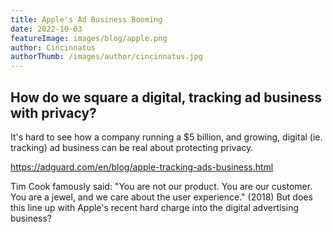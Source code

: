 ```yaml
---
title: Apple's Ad Business Booming
date: 2022-10-03
featureImage: images/blog/apple.png
author: Cincinnatus
authorThumb: /images/author/cincinnatus.jpg
---
```


## How do we square a digital, tracking ad business with privacy?

It's hard to see how a company running a $5 billion, and growing, digital (ie. tracking) ad business can be real about protecting privacy.

https://adguard.com/en/blog/apple-tracking-ads-business.html

Tim Cook famously said: "You are not our product. You are our customer. You are a jewel, and we care about the user experience." (2018) But does this line up with Apple's recent hard charge into the digital advertising business?